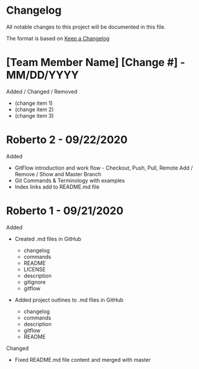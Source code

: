 # Changelog
All notable changes to this project will be documented in this file.

The format is based on [Keep a Changelog](https://keepachangelog.com/en/1.0.0/)

# [Team Member Name] [Change #]  - MM/DD/YYYY
Added / Changed / Removed
- (change item 1)
- (change item 2)
- (change item 3)

# Roberto 2  - 09/22/2020
Added
- GitFlow introduction and work flow - Checkout, Push, Pull, Remote Add / Remove / Show and Master Branch
- Git Commands & Terminology with examples
- Index links add to README.md file

# Roberto 1 - 09/21/2020
Added
- Created .md files in GitHub
    - changelog
    - commands
    - README
    - LICENSE
    - description
    - gitignore
    - gitflow
    
- Added project outlines to .md files in GitHub
    - changelog
    - commands
    - description
    - gitflow
    - README
    
Changed
- Fixed README.md file content and merged with master


